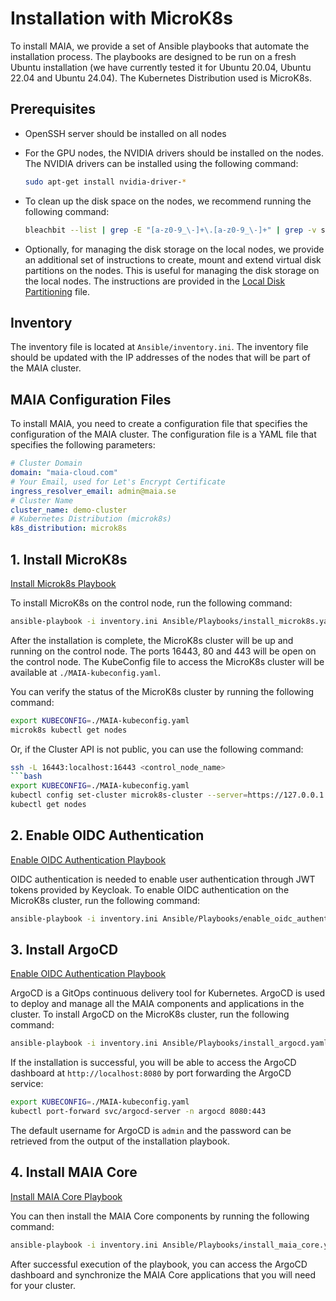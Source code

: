 # Installation with MicroK8s

To install MAIA, we provide a set of Ansible playbooks that automate the installation process. The playbooks are designed to be run on a fresh Ubuntu  installation (we have currently tested it for Ubuntu 20.04, Ubuntu 22.04 and Ubuntu 24.04). The Kubernetes Distribution used is MicroK8s.

## Prerequisites
- OpenSSH server should be installed on all nodes

- For the GPU nodes, the NVIDIA drivers should be installed on the nodes. The NVIDIA drivers can be installed using the following command:
    ```bash
    sudo apt-get install nvidia-driver-*
    ```

- To clean up the disk space on the nodes, we recommend running the following command:
    ```bash
    bleachbit --list | grep -E "[a-z0-9_\-]+\.[a-z0-9_\-]+" | grep -v system.free_disk_space | xargs  sudo bleachbit --clean
    ```

- Optionally, for managing the disk storage on the local nodes, we provide an additional set of instructions to create, mount and extend virtual disk partitions on the nodes. This is useful for managing the disk storage on the local nodes. The instructions are provided in the [Local Disk Partitioning](./Local_Disk_Partitioning.md) file.


## Inventory

The inventory file is located at `Ansible/inventory.ini`. The inventory file should be updated with the IP addresses of the nodes that will be part of the MAIA cluster.

## MAIA Configuration Files
To install MAIA, you need to create a configuration file that specifies the configuration of the MAIA cluster. The configuration file is a YAML file that specifies the following parameters:

```yaml
# Cluster Domain
domain: "maia-cloud.com"
# Your Email, used for Let's Encrypt Certificate
ingress_resolver_email: admin@maia.se
# Cluster Name
cluster_name: demo-cluster
# Kubernetes Distribution (microk8s)
k8s_distribution: microk8s
```



## 1. Install MicroK8s
[Install Microk8s Playbook](Ansible/Playbooks/install_microk8s.yaml)

To install MicroK8s on the control node, run the following command:
```bash
ansible-playbook -i inventory.ini Ansible/Playbooks/install_microk8s.yaml
```
After the installation is complete, the MicroK8s cluster will be up and running on the control node. The ports 16443, 80 and 443 will be open on the control node.
The KubeConfig file to access the MicroK8s cluster will be available at `./MAIA-kubeconfig.yaml`.

You can verify the status of the MicroK8s cluster by running the following command:
```bash
export KUBECONFIG=./MAIA-kubeconfig.yaml
microk8s kubectl get nodes
```
Or, if the Cluster API is not public, you can use the following command:
```bash
ssh -L 16443:localhost:16443 <control_node_name>
```bash
export KUBECONFIG=./MAIA-kubeconfig.yaml
kubectl config set-cluster microk8s-cluster --server=https://127.0.0.1:16443
kubectl get nodes
```

## 2. Enable OIDC Authentication
[Enable OIDC Authentication Playbook](Ansible/Playbooks/enable_oidc_authentication.yaml)

OIDC authentication is needed to enable user authentication through JWT tokens provided by Keycloak. To enable OIDC authentication on the MicroK8s cluster, run the following command:
```bash
ansible-playbook -i inventory.ini Ansible/Playbooks/enable_oidc_authentication.yaml -e cluster_config=/path/to/cluster_config.yaml
```

## 3. Install ArgoCD
[Enable OIDC Authentication Playbook](Ansible/Playbooks/install_argocd.yaml)

ArgoCD is a GitOps continuous delivery tool for Kubernetes. ArgoCD is used to deploy and manage all the MAIA components and applications in the cluster. To install ArgoCD on the MicroK8s cluster, run the following command:
```bash
ansible-playbook -i inventory.ini Ansible/Playbooks/install_argocd.yaml
```
If the installation is successful, you will be able to access the ArgoCD dashboard at `http://localhost:8080` by port forwarding the ArgoCD service:
```bash
export KUBECONFIG=./MAIA-kubeconfig.yaml
kubectl port-forward svc/argocd-server -n argocd 8080:443
```
The default username for ArgoCD is `admin` and the password can be retrieved from the output of the installation playbook.

## 4. Install MAIA Core
[Install MAIA Core Playbook](Ansible/Playbooks/install_maia_core.yaml)

You can then install the MAIA Core components by running the following command:
```bash
ansible-playbook -i inventory.ini Ansible/Playbooks/install_maia_core.yaml -e cluster_config=/path/to/cluster_config.yaml -e config_folder=/path/to/config_folder
```
After successful execution of the playbook, you can access the ArgoCD dashboard and synchronize the MAIA Core applications that you will need for your cluster.
